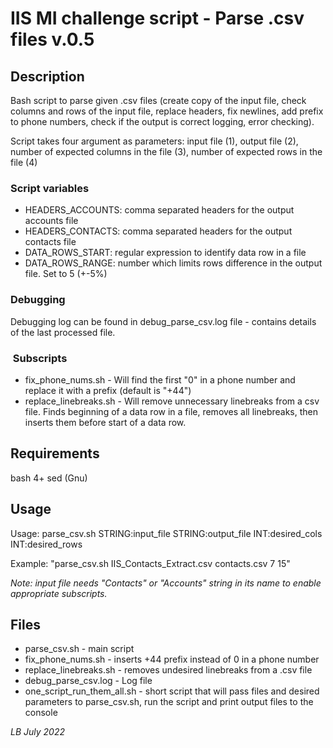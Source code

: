 # IIS MI challenge script - Parse .csv files v.0.5

## Description

Bash script to parse given .csv files (create copy of the input file, check columns and rows of the input file, replace headers, fix newlines, add prefix to phone numbers, check if the output is correct logging, error checking).

Script takes four argument as parameters: input file (1), output file (2),  number of expected columns in the file (3), number of expected rows in the file (4)

### Script variables

- HEADERS_ACCOUNTS: comma separated headers for the output accounts file
- HEADERS_CONTACTS: comma separated headers for the output contacts file
- DATA_ROWS_START: regular expression to identify data row in a file
- DATA_ROWS_RANGE: number which limits rows difference in the output file. Set to 5 (+-5%)

### Debugging

Debugging log can be found in debug_parse_csv.log file - contains details of the last processed file.

###  Subscripts

- fix_phone_nums.sh - Will find the first "0" in a phone number and replace it with a prefix (default is "+44")
- replace_linebreaks.sh - Will remove unnecessary linebreaks from a csv file. Finds beginning of a data row in a file, removes all linebreaks, then inserts them before start of a data row.

## Requirements

bash 4+
sed (Gnu)

## Usage

Usage: parse_csv.sh STRING:input_file STRING:output_file INT:desired_cols INT:desired_rows

Example: "parse_csv.sh IIS_Contacts_Extract.csv contacts.csv 7 15"

*Note: input file needs "Contacts" or "Accounts" string in its name to enable appropriate subscripts.*

## Files

- parse_csv.sh - main script
- fix_phone_nums.sh - inserts +44 prefix instead of 0 in a phone number
- replace_linebreaks.sh - removes undesired linebreaks from a .csv file
- debug_parse_csv.log - Log file
- one_script_run_them_all.sh - short script that will pass files and desired parameters to parse_csv.sh, run the script and print output files to the console

*LB July 2022*
